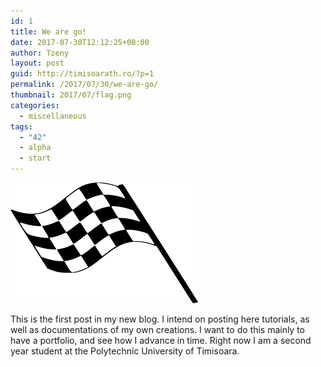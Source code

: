 ```yaml
---
id: 1
title: We are go!
date: 2017-07-30T12:12:25+00:00
author: Tzeny
layout: post
guid: http://timisoarath.ro/?p=1
permalink: /2017/07/30/we-are-go/
thumbnail: 2017/07/flag.png
categories:
  - miscellaneous
tags:
  - "42"
  - alpha
  - start
---
```

![My helpful screenshot](/assets/img/posts/2017/07/flag-300x193.png)

This is the first post in my new blog. I intend on posting here tutorials, as well as documentations of my own creations. I want to do this mainly to have a portfolio, and see how I advance in time. Right now I am a second year student at the Polytechnic University of Timisoara.
